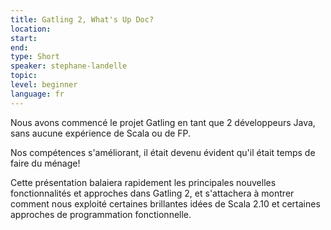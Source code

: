 ```yaml
---
title: Gatling 2, What's Up Doc?
location: 
start: 
end: 
type: Short
speaker: stephane-landelle
topic: 
level: beginner
language: fr
---
```


Nous avons commencé le projet Gatling en tant que 2 développeurs Java, sans aucune expérience de Scala ou de FP.

Nos compétences s'améliorant, il était devenu évident qu'il était temps de faire du ménage!

Cette présentation balaiera rapidement les principales nouvelles fonctionnalités et approches dans Gatling 2, et s'attachera à montrer comment nous exploité certaines brillantes idées de Scala 2.10 et certaines approches de programmation fonctionnelle.
